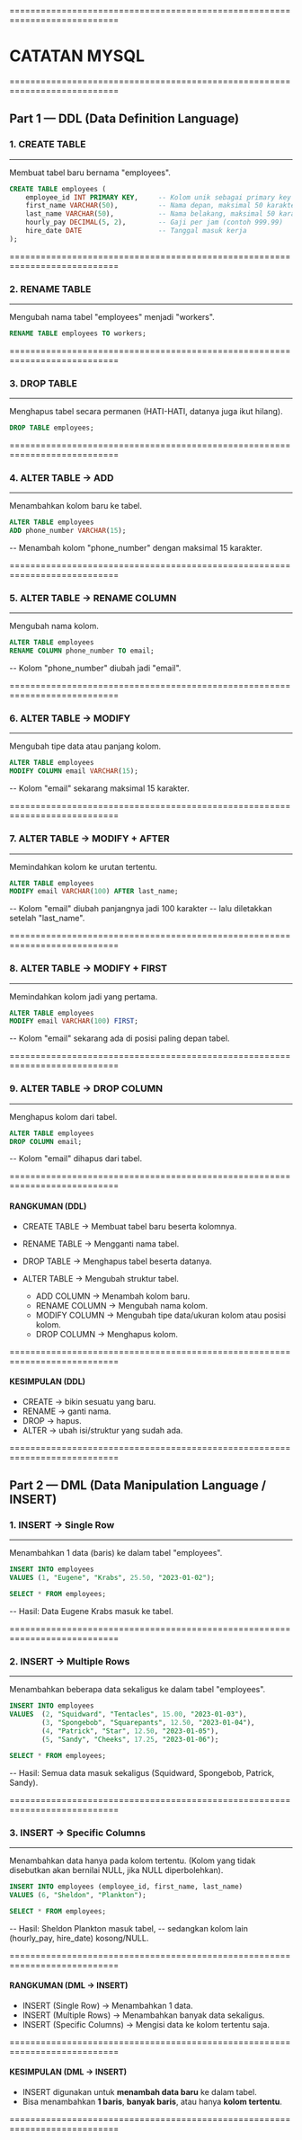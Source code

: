 ===========================================================================

# CATATAN MYSQL

===========================================================================

## Part 1 — DDL (Data Definition Language)

### 1. CREATE TABLE

---

Membuat tabel baru bernama "employees".

```sql
CREATE TABLE employees (
    employee_id INT PRIMARY KEY,     -- Kolom unik sebagai primary key
    first_name VARCHAR(50),          -- Nama depan, maksimal 50 karakter
    last_name VARCHAR(50),           -- Nama belakang, maksimal 50 karakter
    hourly_pay DECIMAL(5, 2),        -- Gaji per jam (contoh 999.99)
    hire_date DATE                   -- Tanggal masuk kerja
);
```

===========================================================================

### 2. RENAME TABLE

---

Mengubah nama tabel "employees" menjadi "workers".

```sql
RENAME TABLE employees TO workers;
```

===========================================================================

### 3. DROP TABLE

---

Menghapus tabel secara permanen (HATI-HATI, datanya juga ikut hilang).

```sql
DROP TABLE employees;
```

===========================================================================

### 4. ALTER TABLE → ADD

---

Menambahkan kolom baru ke tabel.

```sql
ALTER TABLE employees
ADD phone_number VARCHAR(15);
```

-- Menambah kolom "phone_number" dengan maksimal 15 karakter.

===========================================================================

### 5. ALTER TABLE → RENAME COLUMN

---

Mengubah nama kolom.

```sql
ALTER TABLE employees
RENAME COLUMN phone_number TO email;
```

-- Kolom "phone_number" diubah jadi "email".

===========================================================================

### 6. ALTER TABLE → MODIFY

---

Mengubah tipe data atau panjang kolom.

```sql
ALTER TABLE employees
MODIFY COLUMN email VARCHAR(15);
```

-- Kolom "email" sekarang maksimal 15 karakter.

===========================================================================

### 7. ALTER TABLE → MODIFY + AFTER

---

Memindahkan kolom ke urutan tertentu.

```sql
ALTER TABLE employees
MODIFY email VARCHAR(100) AFTER last_name;
```

-- Kolom "email" diubah panjangnya jadi 100 karakter
-- lalu diletakkan setelah "last_name".

===========================================================================

### 8. ALTER TABLE → MODIFY + FIRST

---

Memindahkan kolom jadi yang pertama.

```sql
ALTER TABLE employees
MODIFY email VARCHAR(100) FIRST;
```

-- Kolom "email" sekarang ada di posisi paling depan tabel.

===========================================================================

### 9. ALTER TABLE → DROP COLUMN

---

Menghapus kolom dari tabel.

```sql
ALTER TABLE employees
DROP COLUMN email;
```

-- Kolom "email" dihapus dari tabel.

===========================================================================

#### RANGKUMAN (DDL)

* CREATE TABLE → Membuat tabel baru beserta kolomnya.
* RENAME TABLE → Mengganti nama tabel.
* DROP TABLE   → Menghapus tabel beserta datanya.
* ALTER TABLE  → Mengubah struktur tabel.

  * ADD COLUMN      → Menambah kolom baru.
  * RENAME COLUMN   → Mengubah nama kolom.
  * MODIFY COLUMN   → Mengubah tipe data/ukuran kolom atau posisi kolom.
  * DROP COLUMN     → Menghapus kolom.

===========================================================================

#### KESIMPULAN (DDL)

* CREATE → bikin sesuatu yang baru.
* RENAME → ganti nama.
* DROP   → hapus.
* ALTER  → ubah isi/struktur yang sudah ada.

===========================================================================

## Part 2 — DML (Data Manipulation Language / INSERT)

### 1. INSERT → Single Row

---

Menambahkan 1 data (baris) ke dalam tabel "employees".

```sql
INSERT INTO employees
VALUES (1, "Eugene", "Krabs", 25.50, "2023-01-02");

SELECT * FROM employees;
```

-- Hasil: Data Eugene Krabs masuk ke tabel.

===========================================================================

### 2. INSERT → Multiple Rows

---

Menambahkan beberapa data sekaligus ke dalam tabel "employees".

```sql
INSERT INTO employees
VALUES  (2, "Squidward", "Tentacles", 15.00, "2023-01-03"),
        (3, "Spongebob", "Squarepants", 12.50, "2023-01-04"),
        (4, "Patrick", "Star", 12.50, "2023-01-05"),
        (5, "Sandy", "Cheeks", 17.25, "2023-01-06");

SELECT * FROM employees;
```

-- Hasil: Semua data masuk sekaligus (Squidward, Spongebob, Patrick, Sandy).

===========================================================================

### 3. INSERT → Specific Columns

---

Menambahkan data hanya pada kolom tertentu.
(Kolom yang tidak disebutkan akan bernilai NULL, jika NULL diperbolehkan).

```sql
INSERT INTO employees (employee_id, first_name, last_name)
VALUES (6, "Sheldon", "Plankton");

SELECT * FROM employees;
```

-- Hasil: Sheldon Plankton masuk tabel,
-- sedangkan kolom lain (hourly_pay, hire_date) kosong/NULL.

===========================================================================

#### RANGKUMAN (DML → INSERT)

* INSERT (Single Row) → Menambahkan 1 data.
* INSERT (Multiple Rows) → Menambahkan banyak data sekaligus.
* INSERT (Specific Columns) → Mengisi data ke kolom tertentu saja.

===========================================================================

#### KESIMPULAN (DML → INSERT)

* INSERT digunakan untuk **menambah data baru** ke dalam tabel.
* Bisa menambahkan **1 baris**, **banyak baris**, atau hanya **kolom tertentu**.

===========================================================================
